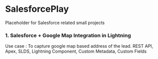 # SalesforcePlay
Placeholder for Salesforce related small projects

### 1. Salesforce + Google Map Integration in Lightning
Use case : To capture google map based address of the lead. REST API, Apex, SLDS, Lightning Component, Custom Metadata, Custom Fields
